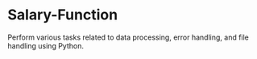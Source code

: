 # Salary-Function
Perform various tasks related to data processing, error handling, and file handling using Python.
